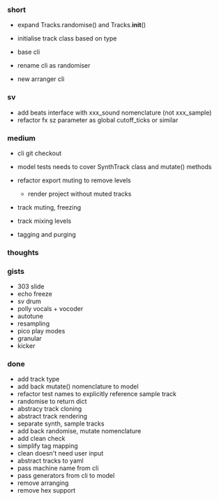 ### short

- expand Tracks.randomise() and Tracks.__init__()
- initialise track class based on type

- base cli
- rename cli as randomiser
- new arranger cli

### sv

- add beats interface with xxx_sound nomenclature (not xxx_sample)
- refactor fx sz parameter as global cutoff_ticks or similar

### medium

- cli git checkout

- model tests needs to cover SynthTrack class and mutate() methods

- refactor export muting to remove levels
  - render project without muted tracks 

- track muting, freezing
- track mixing levels
- tagging and purging

### thoughts

### gists

- 303 slide
- echo freeze
- sv drum
- polly vocals + vocoder
- autotune
- resampling
- pico play modes
- granular
- kicker

### done

- add track type
- add back mutate() nomenclature to model
- refactor test names to explicitly reference sample track
- randomise to return dict
- abstracy track cloning 
- abstract track rendering
- separate synth, sample tracks
- add back randomise, mutate nomenclature
- add clean check
- simplify tag mapping
- clean doesn't need user input
- abstract tracks to yaml
- pass machine name from cli
- pass generators from cli to model
- remove arranging
- remove hex support


